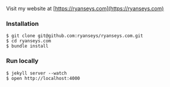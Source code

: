 Visit my website at [https://ryanseys.com](https://ryanseys.com)

### Installation

```
$ git clone git@github.com:ryanseys/ryanseys.com.git
$ cd ryanseys.com
$ bundle install
```

### Run locally

```
$ jekyll server --watch
$ open http://localhost:4000
```
